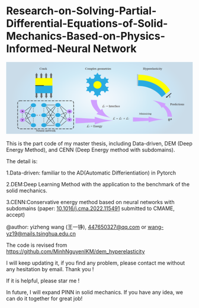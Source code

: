# Research-on-Solving-Partial-Differential-Equations-of-Solid-Mechanics-Based-on-Physics-Informed-Neural Network

![CENN_graphic_abstract](./CENN_graphic_abstract.png)



This is the part code of my master thesis, including Data-driven, DEM (Deep Energy Method), and CENN (Deep Energy method with subdomains).

The detail is:

1.Data-driven: familiar to the AD(Automatic Differientiation) in Pytorch

2.DEM:Deep Learning Method with the application to the benchmark of the solid mechanics.

3.CENN:Conservative energy method based on neural networks with subdomains (paper:
[10.1016/j.cma.2022.115491](https://www.sciencedirect.com/science/article/pii/S0045782522005096?via%3Dihub#da1) submitted to CMAME, accept) 

@author: yizheng wang (王一铮), 447650327@qq.com or wang-yz19@mails.tsinghua.edu.cn 

The code is revised from https://github.com/MinhNguyenIKM/dem_hyperelasticity

I will keep updating it, if you find any problem, please contact me without any hesitation by email. Thank you !

If it is helpful, please star me !

In future, I will expand PINN in solid mechanics. If you have any idea, we can do it together for great job!

